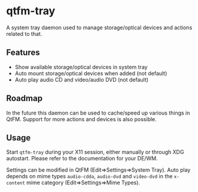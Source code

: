 # qtfm-tray

A system tray daemon used to manage storage/optical devices and actions related to that.

## Features

* Show available storage/optical devices in system tray
* Auto mount storage/optical devices when added (not default)
* Auto play audio CD and video/audio DVD (not default)

## Roadmap

In the future this daemon can be used to cache/speed up various things in QtFM. Support for more actions and devices is also possible.

## Usage

Start ``qtfm-tray`` during your X11 session, either manually or through XDG autostart. Please refer to the documentation for your DE/WM.

Settings can be modified in QtFM (Edit=>Settings=>System Tray). Auto play depends on mime types ``audio-cdda``, ``audio-dvd`` and ``video-dvd`` in the ``x-content`` mime category (Edit=>Settings=>Mime Types).
